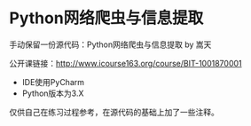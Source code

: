 # Python网络爬虫与信息提取

手动保留一份源代码：Python网络爬虫与信息提取 by 嵩天

公开课链接：http://www.icourse163.org/course/BIT-1001870001

* IDE使用PyCharm
* Python版本为3.X

仅供自己在练习过程参考，在源代码的基础上加了一些注释。
